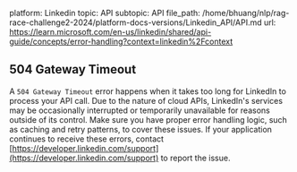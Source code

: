 platform: Linkedin
topic: API
subtopic: API
file_path: /home/bhuang/nlp/rag-race-challenge2-2024/platform-docs-versions/Linkedin_API/API.md
url: https://learn.microsoft.com/en-us/linkedin/shared/api-guide/concepts/error-handling?context=linkedin%2Fcontext

## 504 Gateway Timeout

A `504 Gateway Timeout` error happens when it takes too long for LinkedIn to process your API call. Due to the nature of cloud APIs, LinkedIn's services may be occasionally interrupted or temporarily unavailable for reasons outside of its control. Make sure you have proper error handling logic, such as caching and retry patterns, to cover these issues. If your application continues to receive these errors, contact [https://developer.linkedin.com/support](https://developer.linkedin.com/support) to report the issue.